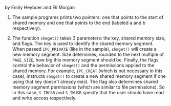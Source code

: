 by Emily Heyboer and Eli Morgan

1. The sample programs prints two pointers: one that points to the start of shared memory and one that points to the end (labeled a and b respectively).

2. The function `shmget()` takes 3 parameters: the key, shared memory size, and flags. The key is used to identify the shared memory segment. When passed `IPC_PRIVATE` (like in the sample), `shmget()` will create a new memory segment. Size determines, rounded to the next multiple of `PAGE_SIZE`, how big this memory segment should be. Finally, the flags control the behavior of `shmget()` and the permissions applied to the shared memory. For example, `IPC_CREAT` (which is not necessary in this case), instructs `shmget()` to create a new shared memory segment if one using that key doesn't already exist. The flag also determines shared memory segment permissions (which are similar to file permissions). So in this case, `S_IRUSR` and `S_IWUSR` specify that the user should have read and write access respectively.